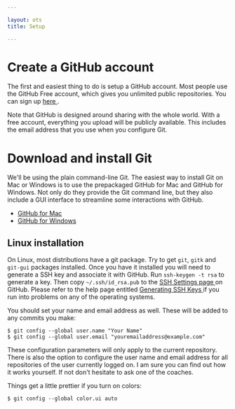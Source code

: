 ```yaml
---

layout: ots
title: Setup

---
```


# Create a GitHub account

The first and easiest thing to do is setup a GitHub account. Most people use the
GitHub Free account, which gives you unlimited public repositories. You can sign
up [ here ]( https://github.com/signup/free ).

Note that GitHub is designed around sharing with the whole world. With a free
account, everything you upload will be publicly available. This includes the
email address that you use when you configure Git.

# Download and install Git

We'll be using the plain command-line Git. The easiest way to install Git on Mac
or Windows is to use the prepackaged GitHub for Mac and GitHub for Windows. Not
only do they provide the Git command line, but they also include a GUI interface
to streamline some interactions with GitHub.

* [ GitHub for Mac ]( http://mac.github.com/ )
* [ GitHub for Windows ]( http://windows.github.com/ )

## Linux installation

On Linux, most distributions have a git package. Try to get `git`, `gitk` and `git-gui`
packages installed. Once you have it installed you will need to generate a SSH key
and associate it with GitHub. Run `ssh-keygen -t rsa` to generate a key. Then copy
`~/.ssh/id_rsa.pub` to the [ SSH Settings page ]( https://github.com/settings/ssh ) on GitHub. Please refer to the help page entitled [ Generating SSH Keys ]( https://help.github.com/articles/generating-ssh-keys#platform-all) if you run into problems on any of the operating systems.

You should set your name and email address as well. These will be added to any commits
you make:

	$ git config --global user.name "Your Name"
	$ git config --global user.email "youremailaddress@example.com"

These configuration parameters will only apply to the current repository. 
There is also the option to configure the user name and email address for 
all repositories of the user currently logged on. I am sure you can find 
out how it works yourself. If not don't hesitate to ask one of the coaches.

Things get a little prettier if you turn on colors:

	$ git config --global color.ui auto
